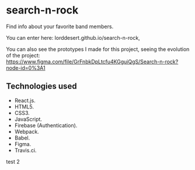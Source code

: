 # search-n-rock
Find info about your favorite band members.

You can enter here: lorddesert.github.io/search-n-rock,

You can also see the prototypes I made for this project, seeing the evolution of the project: 
https://www.figma.com/file/GrFnbkDpLtcfu4KGguiQgS/Search-n-rock?node-id=0%3A1

## Technologies used

* React.js.
* HTML5.
* CSS3.
* JavaScript.
* Firebase (Authentication).
* Webpack.
* Babel.
* Figma.
* Travis.ci.

test 2

